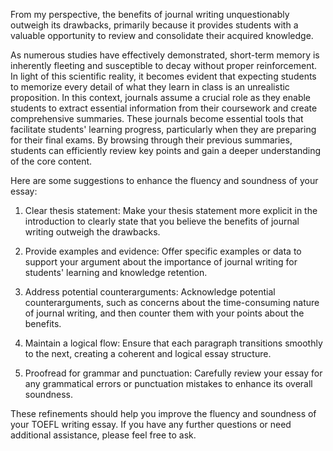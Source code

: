 From my perspective, the benefits of journal writing unquestionably outweigh its drawbacks, primarily because it provides students with a valuable opportunity to review and consolidate their acquired knowledge.

As numerous studies have effectively demonstrated, short-term memory is inherently fleeting and susceptible to decay without proper reinforcement. In light of this scientific reality, it becomes evident that expecting students to memorize every detail of what they learn in class is an unrealistic proposition. In this context, journals assume a crucial role as they enable students to extract essential information from their coursework and create comprehensive summaries. These journals become essential tools that facilitate students' learning progress, particularly when they are preparing for their final exams. By browsing through their previous summaries, students can efficiently review key points and gain a deeper understanding of the core content.

Here are some suggestions to enhance the fluency and soundness of your essay:

1. Clear thesis statement: Make your thesis statement more explicit in the introduction to clearly state that you believe the benefits of journal writing outweigh the drawbacks.

2. Provide examples and evidence: Offer specific examples or data to support your argument about the importance of journal writing for students' learning and knowledge retention.

3. Address potential counterarguments: Acknowledge potential counterarguments, such as concerns about the time-consuming nature of journal writing, and then counter them with your points about the benefits.

4. Maintain a logical flow: Ensure that each paragraph transitions smoothly to the next, creating a coherent and logical essay structure.

5. Proofread for grammar and punctuation: Carefully review your essay for any grammatical errors or punctuation mistakes to enhance its overall soundness.

These refinements should help you improve the fluency and soundness of your TOEFL writing essay. If you have any further questions or need additional assistance, please feel free to ask.